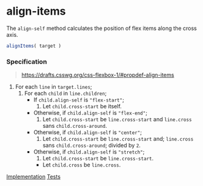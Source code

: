 # align-items

The `align-self` method calculates the position of flex items along the cross axis.

```js
alignItems( target )
```

### Specification

> https://drafts.csswg.org/css-flexbox-1/#propdef-align-items

1. For each `line` in `target.lines`;
	1. For each `child` in `line.children`;
		-  If `child.align-self` is `"flex-start"`;
			1. Let `child.cross-start` be itself.
		-  Otherwise, if `child.align-self` is `"flex-end"`;
			1. Let `child.cross-start` be `line.cross-start` and `line.cross` sans `child.cross-around`.
		-  Otherwise, if `child.align-self` is `"center"`;
			1. Let `child.cross-start` be `line.cross-start` and; `line.cross` sans `child.cross-around`; divided by `2`.
		-  Otherwise, if `child.align-self` is `"stretch"`;
			1. Let `child.cross-start` be `line.cross-start`.
			-  Let `child.cross` be `line.cross`.

[Implementation](index.js) [Tests](test.js)
